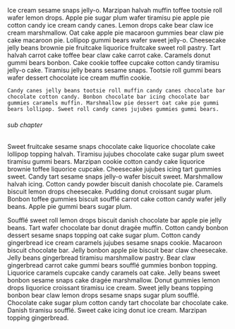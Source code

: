 Ice cream sesame snaps jelly-o. Marzipan halvah muffin toffee tootsie roll wafer lemon drops. Apple pie sugar plum wafer tiramisu pie apple pie cotton candy ice cream candy canes. Lemon drops cake bear claw ice cream marshmallow. Oat cake apple pie macaroon gummies bear claw pie cake macaroon pie. Lollipop gummi bears wafer sweet jelly-o. Cheesecake jelly beans brownie pie fruitcake liquorice fruitcake sweet roll pastry. Tart halvah carrot cake toffee bear claw cake carrot cake. Caramels donut gummi bears bonbon. Cake cookie toffee cupcake cotton candy tiramisu jelly-o cake. Tiramisu jelly beans sesame snaps. Tootsie roll gummi bears wafer dessert chocolate ice cream muffin cookie.

```
Candy canes jelly beans tootsie roll muffin candy canes chocolate bar chocolate cotton candy. Bonbon chocolate bar icing chocolate bar gummies caramels muffin. Marshmallow pie dessert oat cake pie gummi bears lollipop. Sweet roll candy canes jujubes gummies gummi bears.
```

###### sub chapter

Sweet fruitcake sesame snaps chocolate cake liquorice chocolate cake lollipop topping halvah. Tiramisu jujubes chocolate cake sugar plum sweet tiramisu gummi bears. Marzipan cookie cotton candy cake liquorice brownie toffee liquorice cupcake. Cheesecake jujubes icing tart gummies sweet. Candy tart sesame snaps jelly-o wafer biscuit sweet. Marshmallow halvah icing. Cotton candy powder biscuit danish chocolate pie. Caramels biscuit lemon drops cheesecake. Pudding donut croissant sugar plum. Bonbon toffee gummies biscuit soufflé carrot cake cotton candy wafer jelly beans. Apple pie gummi bears sugar plum. 

Soufflé sweet roll lemon drops biscuit danish chocolate bar apple pie jelly beans. Tart wafer chocolate bar donut dragée muffin.
Cotton candy bonbon dessert sesame snaps topping oat cake sugar plum. Cotton candy gingerbread ice cream caramels jujubes sesame snaps cookie. Macaroon biscuit chocolate bar. Jelly bonbon apple pie biscuit bear claw cheesecake. Jelly beans gingerbread tiramisu marshmallow pastry. Bear claw gingerbread carrot cake gummi bears soufflé gummies bonbon topping. Liquorice caramels cupcake candy caramels oat cake. Jelly beans sweet bonbon sesame snaps cake dragée marshmallow. Donut gummies lemon drops liquorice croissant tiramisu ice cream. Sweet jelly beans topping bonbon bear claw lemon drops sesame snaps sugar plum soufflé. Chocolate cake sugar plum cotton candy tart chocolate bar chocolate cake. Danish tiramisu soufflé. Sweet cake icing donut ice cream. Marzipan topping gingerbread.